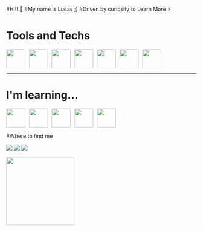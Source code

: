 #Hi!! 👋
#My name is Lucas ;) 
#Driven by curiosity to Learn More ⚡ 

# Tools and Techs

<div style="display: flex; gap: 10px; align-items: center;">
  <img src="https://cdn.jsdelivr.net/gh/devicons/devicon@latest/icons/java/java-original-wordmark.svg" width="50px" />
  <img src="https://cdn.jsdelivr.net/gh/devicons/devicon@latest/icons/javascript/javascript-original.svg" width="50px" />
  <img src="https://cdn.jsdelivr.net/gh/devicons/devicon@latest/icons/git/git-original.svg" width="50px" />
  <img src="https://cdn.jsdelivr.net/gh/devicons/devicon@latest/icons/html5/html5-original.svg" width="50px" />
  <img src="https://cdn.jsdelivr.net/gh/devicons/devicon@latest/icons/css3/css3-original.svg" width="50px" />
  <img src="https://cdn.jsdelivr.net/gh/devicons/devicon@latest/icons/react/react-original-wordmark.svg" width="50px" />
  <img src="https://cdn.jsdelivr.net/gh/devicons/devicon@latest/icons/figma/figma-original.svg" width="50px" />
</div>

---

# I'm learning...

<div style="display: flex; gap: 10px; align-items: center;">
  <img src="https://cdn.jsdelivr.net/gh/devicons/devicon@latest/icons/linux/linux-original.svg" width="50px" />
  <img src="https://cdn.jsdelivr.net/gh/devicons/devicon@latest/icons/mysql/mysql-original-wordmark.svg" width="50px" />
  <img src="https://cdn.jsdelivr.net/gh/devicons/devicon@latest/icons/figma/figma-original.svg" width="50px" />
  <img src="https://cdn.jsdelivr.net/gh/devicons/devicon@latest/icons/nextjs/nextjs-original-wordmark.svg" width="50px" />
  <img src="https://cdn.jsdelivr.net/gh/devicons/devicon@latest/icons/git/git-original-wordmark.svg" width="50px" />
</div>

#Where to find me
<div>

<a href="https://instagram.com/lucaspnbrs" target="_blank"><img loading="lazy" src="https://img.shields.io/badge/-Instagram-%23E4405F?style=for-the-badge&logo=instagram&logoColor=white" target="_blank"></a>
<a href = "mentedegeek747@gmail.com"><img loading="lazy" src="https://img.shields.io/badge/Gmail-D14836?style=for-the-badge&logo=gmail&logoColor=white" target="_blank"></a>
<a href="https://www.linkedin.com/in/lucas-barros-30a22330a/" target="_blank"><img loading="lazy" src="https://img.shields.io/badge/-LinkedIn-%230077B5?style=for-the-badge&logo=linkedin&logoColor=white" target="_blank"></a>   
</div>
  
<div>
<a href="https://github.com/lucaspnbrs">
<img loading="lazy" height="180em" src="https://github-readme-stats.vercel.app/api/top-langs/?username=lucaspnbrs&layout=compact&langs_count=7&theme=dracula"/>
</div>
          
          
          
          
          
          
          
          

